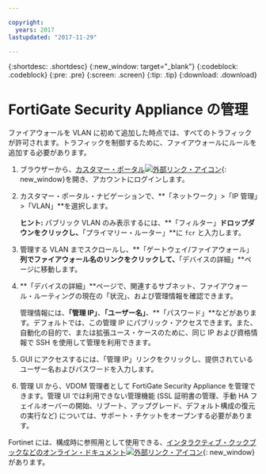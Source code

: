 ```yaml
---

copyright:
  years: 2017
lastupdated: "2017-11-29"

---
```


{:shortdesc: .shortdesc}
{:new_window: target="_blank"}
{:codeblock: .codeblock}
{:pre: .pre}
{:screen: .screen}
{:tip: .tip}
{:download: .download}

# FortiGate Security Appliance の管理

ファイアウォールを VLAN に初めて追加した時点では、すべてのトラフィックが許可されます。トラフィックを制御するために、ファイアウォールにルールを追加する必要があります。 

1. ブラウザーから、[カスタマー・ポータル![外部リンク・アイコン](../../icons/launch-glyph.svg "外部リンク・アイコン")](https://control.softlayer.com/){: new_window}を開き、アカウントにログインします。
2. カスタマー・ポータル・ナビゲーションで、**「ネットワーク」>「IP 管理」>「VLAN」**を選択します。 

	**ヒント:** パブリック VLAN のみ表示するには、**「フィルター」**ドロップダウンをクリックし、**「プライマリー・ルーター」**に ``fcr`` と入力します。
3. 管理する VLAN までスクロールし、**「ゲートウェイ/ファイアウォール」**列でファイアウォール名のリンクをクリックして、**「デバイスの詳細」**ページに移動します。
4. **「デバイスの詳細」**ページで、関連するサブネット、ファイアウォール・ルーティングの現在の「状況」、および管理情報を確認できます。 

	管理情報には、**「管理 IP」**、**「ユーザー名」**、**「パスワード」**などがあります。デフォルトでは、この管理 IP にパブリック・アクセスできます。また、自動化の目的で、または拡張ユース・ケースのために、同じ IP および資格情報で SSH を使用して管理を利用できます。
5. GUI にアクセスするには、「管理 IP」リンクをクリックし、提供されているユーザー名およびパスワードを入力します。 
6. 管理 UI から、VDOM 管理者として FortiGate Security Appliance を管理できます。管理 UI では利用できない管理機能 (SSL 証明書の管理、手動 HA フェイルオーバーの開始、リブート、アップグレード、デフォルト構成の復元の実行など) については、サポート・チケットをオープンする必要があります。

Fortinet には、構成時に参照用として使用できる、[インタラクティブ・クックブックなどのオンライン・ドキュメント![外部リンク・アイコン](../../icons/launch-glyph.svg "外部リンク・アイコン ")](http://cookbook.fortinet.com/fortigate/){: new_window}があります。
